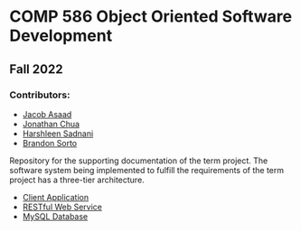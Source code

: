 # COMP 586 Object Oriented Software Development 
## Fall 2022
### Contributors: 
- [Jacob Asaad](https://github.com/Jacob-Asaad)
- [Jonathan Chua](https://github.com/chizuo)
- [Harshleen Sadnani](https://github.com/harshleen8) 
- [Brandon Sorto](https://github.com/Brandon-CSUN)

Repository for the supporting documentation of the term project. 
The software system being implemented to fulfill the requirements of the term project has a three-tier architecture. 
- [Client Application](https://github.com/chizuo/COMP586-Application)
- [RESTful Web Service](#)
- [MySQL Database](#)
